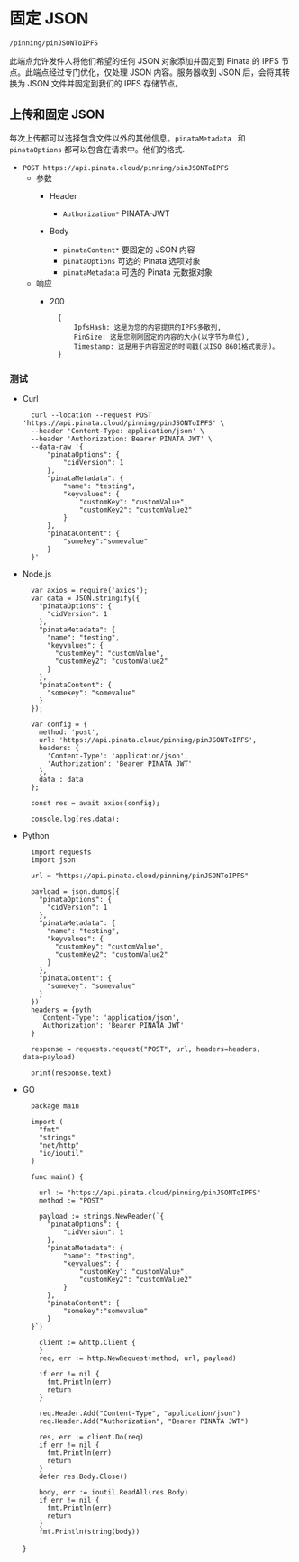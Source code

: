 # 固定 JSON
	/pinning/pinJSONToIPFS
此端点允许发件人将他们希望的任何 JSON 对象添加并固定到 Pinata 的 IPFS 节点。此端点经过专门优化，仅处理 JSON 内容。服务器收到 JSON 后，会将其转换为 JSON 文件并固定到我们的 IPFS 存储节点。
## 上传和固定 JSON
每次上传都可以选择包含文件以外的其他信息。`pinataMetadata ` 和 `pinataOptions` 都可以包含在请求中。他们的格式.

- `POST https://api.pinata.cloud/pinning/pinJSONToIPFS`
	- 参数
		- Header 

			- `Authorization*` 		 PINATA-JWT
		- Body
			- `pinataContent*` 	要固定的 JSON 内容
			- `pinataOptions`	可选的 Pinata 选项对象
			- `pinataMetadata`	可选的 Pinata 元数据对象
	- 响应
		- 200

				{
				    IpfsHash: 这是为您的内容提供的IPFS多散列,
				    PinSize: 这是您刚刚固定的内容的大小(以字节为单位),
				    Timestamp: 这是用于内容固定的时间戳(以ISO 8601格式表示)。
				}

### 测试
- Curl

		curl --location --request POST 'https://api.pinata.cloud/pinning/pinJSONToIPFS' \
		--header 'Content-Type: application/json' \
		--header 'Authorization: Bearer PINATA JWT' \
		--data-raw '{
		    "pinataOptions": {
		        "cidVersion": 1
		    },
		    "pinataMetadata": {
		        "name": "testing",
		        "keyvalues": {
		            "customKey": "customValue",
		            "customKey2": "customValue2"
		        }
		    },
		    "pinataContent": {
		        "somekey":"somevalue"
		    }
		}'
- Node.js

		var axios = require('axios');
		var data = JSON.stringify({
		  "pinataOptions": {
		    "cidVersion": 1
		  },
		  "pinataMetadata": {
		    "name": "testing",
		    "keyvalues": {
		      "customKey": "customValue",
		      "customKey2": "customValue2"
		    }
		  },
		  "pinataContent": {
		    "somekey": "somevalue"
		  }
		});
		
		var config = {
		  method: 'post',
		  url: 'https://api.pinata.cloud/pinning/pinJSONToIPFS',
		  headers: { 
		    'Content-Type': 'application/json', 
		    'Authorization': 'Bearer PINATA JWT'
		  },
		  data : data
		};
		
		const res = await axios(config);
		
		console.log(res.data);
- Python

		import requests
		import json
		
		url = "https://api.pinata.cloud/pinning/pinJSONToIPFS"
		
		payload = json.dumps({
		  "pinataOptions": {
		    "cidVersion": 1
		  },
		  "pinataMetadata": {
		    "name": "testing",
		    "keyvalues": {
		      "customKey": "customValue",
		      "customKey2": "customValue2"
		    }
		  },
		  "pinataContent": {
		    "somekey": "somevalue"
		  }
		})
		headers = {pyth
		  'Content-Type': 'application/json',
		  'Authorization': 'Bearer PINATA JWT'
		}
		
		response = requests.request("POST", url, headers=headers, data=payload)
		
		print(response.text)
- GO

		package main
		
		import (
		  "fmt"
		  "strings"
		  "net/http"
		  "io/ioutil"
		)
		
		func main() {
		
		  url := "https://api.pinata.cloud/pinning/pinJSONToIPFS"
		  method := "POST"
		
		  payload := strings.NewReader(`{
		    "pinataOptions": {
		        "cidVersion": 1
		    },
		    "pinataMetadata": {
		        "name": "testing",
		        "keyvalues": {
		            "customKey": "customValue",
		            "customKey2": "customValue2"
		        }
		    },
		    "pinataContent": {
		        "somekey":"somevalue"
		    }
		}`)
		
		  client := &http.Client {
		  }
		  req, err := http.NewRequest(method, url, payload)
		
		  if err != nil {
		    fmt.Println(err)
		    return
		  }
		 
		  req.Header.Add("Content-Type", "application/json")
		  req.Header.Add("Authorization", "Bearer PINATA JWT")
		
		  res, err := client.Do(req)
		  if err != nil {
		    fmt.Println(err)
		    return
		  }
		  defer res.Body.Close()
		
		  body, err := ioutil.ReadAll(res.Body)
		  if err != nil {
		    fmt.Println(err)
		    return
		  }
		  fmt.Println(string(body))
	}
